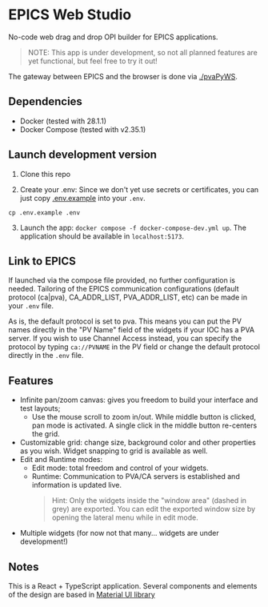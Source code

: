 # EPICS Web Studio

No-code web drag and drop OPI builder for EPICS applications.

> NOTE: This app is under development, so not all planned features are yet functional, but feel free to try it out!

The gateway between EPICS and the browser is done via [./pvaPyWS](./pvaPyWS).

## Dependencies

- Docker (tested with 28.1.1)
- Docker Compose (tested with v2.35.1)

## Launch development version

1. Clone this repo

2. Create your .env: Since we don't yet use secrets or certificates, you can just copy [.env.example](./.env.example) into your `.env`.

```
cp .env.example .env
```

3. Launch the app: `docker compose -f docker-compose-dev.yml up`. The application should be available in `localhost:5173`.

## Link to EPICS

If launched via the compose file provided, no further configuration is needed. Tailoring of the EPICS communication configurations (default protocol (ca|pva), CA_ADDR_LIST, PVA_ADDR_LIST, etc) can be made in your `.env` file.

As is, the default protocol is set to pva. This means you can put the PV names directly in the "PV Name" field of the widgets if your IOC has a PVA server.
If you wish to use Channel Access instead, you can specify the protocol by typing `ca://PVNAME` in the PV field or change the default protocol directly in the `.env` file.

## Features

- Infinite pan/zoom canvas: gives you freedom to build your interface and test layouts;
  - Use the mouse scroll to zoom in/out. While middle button is clicked, pan mode is activated. A single click in the middle button re-centers the grid.
- Customizable grid: change size, background color and other properties as you wish. Widget snapping to grid is available as well.
- Edit and Runtime modes:
  - Edit mode: total freedom and control of your widgets.
  - Runtime: Communication to PVA/CA servers is established and information is updated live.
    > Hint: Only the widgets inside the "window area" (dashed in grey) are exported. You can edit the exported window size by opening the lateral menu while in edit mode.
- Multiple widgets (for now not that many... widgets are under development!)

## Notes

This is a React + TypeScript application. Several components and elements of the design are based in [Material UI library](https://mui.com/material-ui/)
